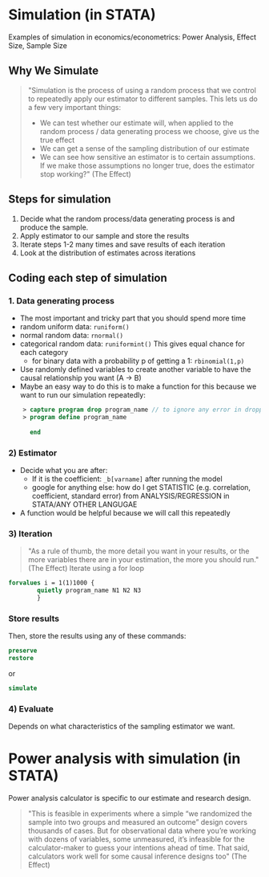 # Simulation (in STATA)
Examples of simulation in economics/econometrics: Power Analysis, Effect Size, Sample Size

## Why We Simulate
> "Simulation is the process of using a random process that we control to repeatedly apply our estimator to different samples. This lets us do a few very important things:
>	- We can test whether our estimate will, when applied to the random process / data generating process we choose, give us the true effect
>	- We can get a sense of the sampling distribution of our estimate
>	- We can see how sensitive an estimator is to certain assumptions. If we make those assumptions no longer true, does the estimator stop working?" (The Effect)

## Steps for simulation

1) Decide what the random process/data generating process is and produce the sample. 
2) Apply estimator to our sample and store the results
3) Iterate steps 1-2 many times and save results of each iteration
4) Look at the distribution of estimates across iterations

## Coding each step of simulation

### 1. Data generating process 
- The most important and tricky part that you should spend more time
- random uniform data: ``` runiform() ```
- normal random data: ``` rnormal() ```
- categorical random data: ``` runiformint() ``` This gives equal chance for each category
	- for binary data with a probability p of getting a 1: ``` rbinomial(1,p) ```
- Use randomly defined variables to create another variable to have the causal relationship you want (A -> B)
- Maybe an easy way to do this is to make a function for this because we want to run our simulation repeatedly:
``` stata
	> capture program drop program_name // to ignore any error in dropping
	> program define program_name
  
	  end
```

### 2) Estimator 
- Decide what you are after:
	- If it is the coefficient: ``` _b[varname] ``` after running the model
	- google for anything else: how do I get STATISTIC (e.g. correlation, coefficient, standard error) from ANALYSIS/REGRESSION in STATA/ANY OTHER LANGUGAE
- A function would be helpful because we will call this repeatedly

### 3) Iteration 
> "As a rule of thumb, the more detail you want in your results, or the more variables there are in your estimation, the more you should run." (The Effect)
Iterate using a for loop 
```stata
forvalues i = 1(1)1000 { 
		quietly program_name N1 N2 N3
		}
```	
### Store results 
Then, store the results using any of these commands:
```stata
preserve
restore
```
or
```stata
simulate 
```

### 4) Evaluate
Depends on what characteristics of the sampling estimator we want.

# Power analysis with simulation (in STATA)
Power analysis calculator is specific to our estimate and research design. 
> "This is feasible in experiments where a simple “we randomized the sample into two groups and measured an outcome” design covers thousands of cases. But for observational data where you’re working with dozens of variables, some unmeasured, it’s infeasible for the calculator-maker to guess your intentions ahead of time. That said, calculators work well for some causal inference designs too" (The Effect)
